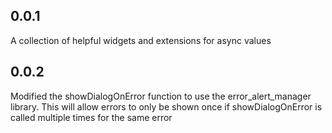 ## 0.0.1
A collection of helpful widgets and extensions for async values
## 0.0.2
Modified the showDialogOnError function to use the error_alert_manager library. This will allow errors to only be shown once if showDialogOnError is called multiple times for the same error

